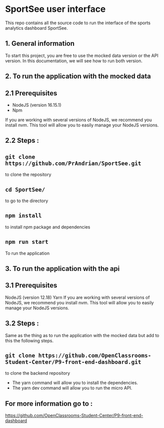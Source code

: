 # SportSee user interface 

This repo contains all the source code to run the interface of the sports analytics dashboard SportSee.

## 1. General information

To start this project, you are free to use the mocked data version or the API version. In this documentation, we will see how to run both version.
## 2. To run the application with the mocked data

## 2.1 Prerequisites

- NodeJS (version 16.15.1)
- Npm

If you are working with several versions of NodeJS, we recommend you install nvm. This tool will allow you to easily manage your NodeJS versions.

## 2.2 Steps : 

## `git clone https://github.com/PrAndrian/SportSee.git`
to clone the repository

## `cd SportSee/`
to go to the directory 

## `npm install`
to install npm package and dependencies

## `npm run start`
To run the application 
## 3. To run the application with the api 

## 3.1 Prerequisites

NodeJS (version 12.18)
Yarn
If you are working with several versions of NodeJS, we recommend you install nvm. This tool will allow you to easily manage your NodeJS versions.

## 3.2 Steps : 

Same as the thing as to run the application with the mocked data but add to this the following steps.
  
## `git clone https://github.com/OpenClassrooms-Student-Center/P9-front-end-dashboard.git`
to clone the backend repository

- The yarn command will allow you to install the dependencies.
- The yarn dev command will allow you to run the micro API.

## For more information go to : 
https://github.com/OpenClassrooms-Student-Center/P9-front-end-dashboard
